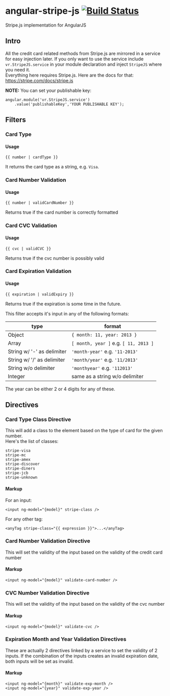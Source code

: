 # angular-stripe-js [![Build Status](https://travis-ci.org/Venturocket/angular-stripe-js.png?branch=master)](https://travis-ci.org/Venturocket/angular-stripe-js)
Stripe.js implementation for AngularJS

## Intro
All the credit card related methods from Stripe.js are mirrored in a service for easy injection later. If you only want to use the service include
`vr.StripeJS.service` in your module declaration and inject `StripeJS` where you need it.  
Everything here requires Stripe.js. Here are the docs for that: https://stripe.com/docs/stripe.js

**NOTE:** You can set your publishable key:
```
angular.module('vr.StripeJS.service')
	.value('publishableKey','YOUR PUBLISHABLE KEY');
```

## Filters
### Card Type
#### Usage
```
{{ number | cardType }}
```
It returns the card type as a string, e.g. `Visa`.

### Card Number Validation
#### Usage
```
{{ number | validCardNumber }}
```
Returns true if the card number is correctly formatted

### Card CVC Validation
#### Usage
```
{{ cvc | validCVC }}
```
Returns true if the cvc number is possibly valid

### Card Expiration Validation
#### Usage
```
{{ expiration | validExpiry }}
```
Returns true if the expiration is some time in the future.  
  
This filter accepts it's input in any of the following formats: 

type | format
--- | ---
Object | `{ month: 11, year: 2013 }` 
Array |`[ month, year ]` e.g. `[ 11, 2013 ]` 
String w/ '-' as delimiter | `'month-year'` e.g. `'11-2013'` 
String w/ '/' as delimiter | `'month/year'` e.g. `'11/2013'` 
String w/o delimiter | `'monthyear'` e.g. `'112013'` 
Integer | same as a string w/o delimiter 
  
The year can be either 2 or 4 digits for any of these.  

## Directives
### Card Type Class Directive
This will add a class to the element based on the type of card for the given number.  
Here's the list of classes:
```
stripe-visa
stripe-mc
stripe-amex
stripe-discover
stripe-diners
stripe-jcb
stripe-unknown
```
#### Markup
For an input:
```
<input ng-model="{model}" stripe-class />
```
For any other tag:
```
<anyTag stripe-class="{{ expression }}">...</anyTag>
```

### Card Number Validation Directive
This will set the validity of the input based on the validity of the credit card number
#### Markup
```
<input ng-model="{model}" validate-card-number />
```

### CVC Number Validation Directive
This will set the validity of the input based on the validity of the cvc number
#### Markup
```
<input ng-model="{model}" validate-cvc />
```

### Expiration Month and Year Validation Directives
These are actually 2 directives linked by a service to set the validity of 2 inputs. If the combination of the inputs creates an invalid expiration date,
both inputs will be set as invalid.
#### Markup
```
<input ng-model="{month}" validate-exp-month />
<input ng-model="{year}" validate-exp-year />
```

